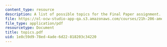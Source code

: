 ```yaml
---
content_type: resource
description: A list of possible topics for the Final Paper assignment.
file: https://ol-ocw-studio-app-qa.s3.amazonaws.com/courses/21h-206-american-consumer-culture-fall-2007/1e8c59d978ed4ade6d22818203c34220_topics.pdf
file_type: application/pdf
resourcetype: Document
title: topics.pdf
uid: 1e8c59d9-78ed-4ade-6d22-818203c34220
---
```

